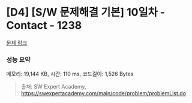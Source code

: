 # [D4] [S/W 문제해결 기본] 10일차 - Contact - 1238 

[문제 링크](https://swexpertacademy.com/main/code/problem/problemDetail.do?contestProbId=AV15B1cKAKwCFAYD) 

### 성능 요약

메모리: 19,144 KB, 시간: 110 ms, 코드길이: 1,526 Bytes



> 출처: SW Expert Academy, https://swexpertacademy.com/main/code/problem/problemList.do